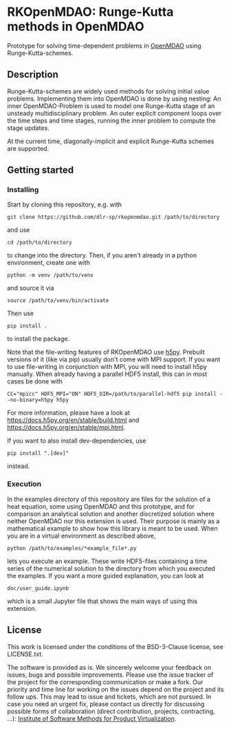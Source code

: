 # RKOpenMDAO: Runge-Kutta methods in OpenMDAO

Prototype for solving time-dependent problems in [OpenMDAO](https://openmdao.org/) using Runge-Kutta-schemes.

## Description

Runge-Kutta-schemes are widely used methods for solving initial value problems. Implementing them into OpenMDAO is done by using nesting:
An inner OpenMDAO-Problem is used to model one Runge-Kutta stage of an unsteady multidisciplinary problem.
An outer explicit component loops over the time steps and time stages, running the inner problem to compute the stage updates.

At the current time, diagonally-implicit and explicit Runge-Kutta schemes are supported.

## Getting started

### Installing

Start by cloning this repository, e.g. with

    git clone https://github.com/dlr-sp/rkopenmdao.git /path/to/directory

and use

    cd /path/to/directory

to change into the directory.
Then, if you aren't already in a python environment, create one with

    python -m venv /path/to/venv

and source it via

    source /path/to/venv/bin/activate

Then use

    pip install .

to install the package.

Note that the file-writing features of RKOpenMDAO use [h5py](https://docs.h5py.org/en/stable/index.html). 
Prebuilt versions of it (like via pip) usually don't come with MPI support.
If you want to use file-writing in conjunction with MPI, you will need to install h5py manually.
When already having a parallel HDF5 install, this can in most cases be done with 

    CC="mpicc" HDF5_MPI="ON" HDF5_DIR=/path/to/parallel-hdf5 pip install --no-binary=h5py h5py

For more information, please have a look at https://docs.h5py.org/en/stable/build.html and https://docs.h5py.org/en/stable/mpi.html.


If you want to also install dev-dependencies, use

    pip install ".[dev]"

instead.
### Execution

In the examples directory of this repository are files for the solution of a heat equation, some using OpenMDAO and this prototype, and for comparison an analytical solution and another discretized solution where neither OpenMDAO nor this extension is used.
Their purpose is mainly as a mathematical example to show how this library is meant to be used.
When you are in a virtual environment as described above,

    python /path/to/examples/*example_file*.py

lets you execute an example. These write HDF5-files containing a time series of the numerical solution to the directory from which you executed the examples.
If you want a more guided explanation, you can look at

    doc/user_guide.ipynb

which is a small Jupyter file that shows the main ways of using this extension.
## License

This work is licensed under the conditions of the BSD-3-Clause license, see LICENSE.txt.

The software is provided as is.
We sincerely welcome your feedback on issues, bugs and possible improvements.
Please use the issue tracker of the project for the corresponding communication or make a fork.
Our priority and time line for working on the issues depend on the project and its follow ups.
This may lead to issue and tickets, which are not pursued.
In case you need an urgent fix, please contact us directly for discussing possible forms of collaboration (direct contribution, projects, contracting, ...): [Institute of Software Methods for Product Virtualization](https://www.dlr.de/sp).

